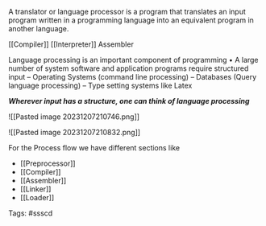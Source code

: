 A translator or language processor is a program that translates an input program written in a programming language into an equivalent program in another language.

[[Compiler]]
[[Interpreter]]
Assembler



Language processing is an important component of programming 
• A large number of system software and application programs require structured input
 – Operating Systems (command line processing) 
 – Databases (Query language processing) 
 – Type setting systems like Latex 


***Wherever input has a structure,
 one can think of language processing***


![[Pasted image 20231207210746.png]]

![[Pasted image 20231207210832.png]]

For the Process flow we have different sections like
- [[Preprocessor]]
- [[Compiler]]
- [[Assembler]]
- [[Linker]]
- [[Loader]]







Tags: #ssscd
